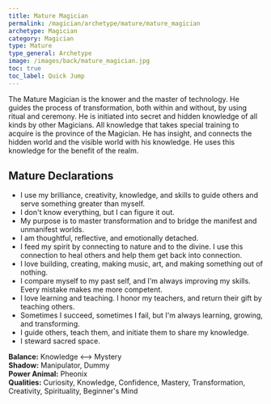 ```yaml
---
title: Mature Magician
permalink: /magician/archetype/mature/mature_magician
archetype: Magician
category: Magician
type: Mature
type_general: Archetype
image: /images/back/mature_magician.jpg
toc: true
toc_label: Quick Jump
---
```

 The Mature Magician is the knower and the master of technology. He guides the process of transformation, both within and without, by using ritual and ceremony. He is initiated into secret and hidden knowledge of all kinds by other Magicians. All knowledge that takes special training to acquire is the province of the Magician. He has insight, and connects the hidden world and the visible world with his knowledge. He uses this knowledge for the benefit of the realm.  
  
  
## Mature Declarations  
- I use my brilliance, creativity, knowledge, and skills to guide others and serve something greater than myself.   
- I don't know everything, but I can figure it out.   
- My purpose is to master transformation and to bridge the manifest and unmanifest worlds.  
- I am thoughtful, reflective, and emotionally detached.  
- I feed my spirit by connecting to nature and to the divine. I use this connection to heal others and help them get back into connection.   
- I love building, creating, making music, art, and making something out of nothing.   
- I compare myself to my past self, and I'm always improving my skills. Every mistake makes me more competent.   
- I love learning and teaching. I honor my teachers, and return their gift by teaching others.   
- Sometimes I succeed, sometimes I fail, but I'm always learning, growing, and transforming.  
- I guide others, teach them, and initiate them to share my knowledge.  
- I steward sacred space.  
  
**Balance:** Knowledge <--> Mystery  
**Shadow:** Manipulator, Dummy  
**Power Animal:** Pheonix  
**Qualities:** Curiosity, Knowledge, Confidence, Mastery, Transformation, Creativity, Spirituality, Beginner's Mind
